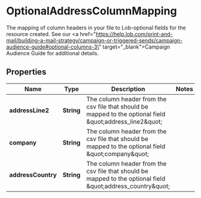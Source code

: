 

# OptionalAddressColumnMapping

The mapping of column headers in your file to Lob-optional fields for the resource created. See our <a href=\"https://help.lob.com/print-and-mail/building-a-mail-strategy/campaign-or-triggered-sends/campaign-audience-guide#optional-columns-3\" target=\"_blank\">Campaign Audience Guide</a> for additional details.

## Properties

| Name | Type | Description | Notes |
|------------ | ------------- | ------------- | -------------|
|**addressLine2** | **String** | The column header from the csv file that should be mapped to the optional field \&quot;address_line2\&quot; |  |
|**company** | **String** | The column header from the csv file that should be mapped to the optional field \&quot;company\&quot; |  |
|**addressCountry** | **String** | The column header from the csv file that should be mapped to the optional field \&quot;address_country\&quot; |  |



